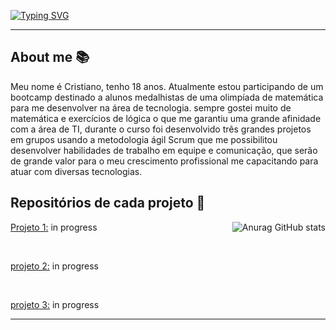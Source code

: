 [![Typing SVG](https://readme-typing-svg.herokuapp.com?size=40&color=0069FFF6&center=true&vCenter=true&width=1000&lines=Desenvolvedor+web;Full-stack+java)](https://git.io/typing-svg)


------

## **About me** 📚

Meu nome é Cristiano, tenho 18 anos. Atualmente estou participando de um bootcamp destinado a alunos medalhistas de uma olimpíada de matemática para me desenvolver na área de tecnologia. sempre gostei muito de matemática e exercícios de lógica o que me garantiu uma grande afinidade com a área de TI, durante o curso foi desenvolvido três grandes projetos em grupos usando a metodologia ágil Scrum que me possibilitou desenvolver habilidades de trabalho em equipe e comunicação, que serão de grande valor para o meu crescimento profissional me capacitando para atuar com diversas tecnologias.

## **Repositórios de cada projeto** 📖

<img align= "right" src="https://github-readme-stats.vercel.app/api?username=Cr7stian8&show_icons=true&hide=issues" alt="Anurag GitHub stats"  /><u>Projeto 1:</u> in progress

<br>

<u>projeto 2:</u> in progress

<br>

<u>projeto 3:</u> in progress

------

